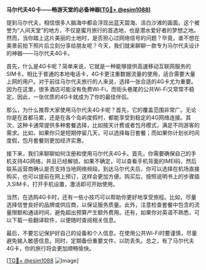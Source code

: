 **马尔代夫4G卡——畅游天堂的必备神器[[TG💪+ @esim1088](https://t.me/s/esim1088)]**

提到马尔代夫，相信很多人脑海中都会浮现出蓝天碧海、洁白沙滩的画面。这个被誉为“人间天堂”的地方，不仅是蜜月旅行的首选地，也是潜水爱好者的梦想之地。然而，当你踏上这片美丽的土地时，是否担心过网络信号的问题？毕竟，谁不想在美景前拍下照片后立刻分享给朋友呢？今天，我们就来聊聊一款专为马尔代夫设计的神器——马尔代夫4G卡。

首先，什么是4G卡呢？简单来说，它就是一种能够提供高速移动互联网服务的SIM卡。相比于普通的本地电话卡，4G卡更注重数据流量的使用，适合需要大量上网的用户。对于前往马尔代夫旅行的人来说，选择一张合适的4G卡尤为重要。因为在这里，很多酒店可能没有免费Wi-Fi，而街头巷尾的公共Wi-Fi又常常不稳定。因此，一张优质的4G卡就成为了你的最佳伴侣。

那么，为什么推荐大家使用马尔代夫4G卡呢？首先，它的覆盖范围非常广。无论你是在首都马累，还是在各个岛屿度假村，都能享受到稳定的4G网络连接。其次，这种卡通常提供多种套餐选择，比如按天计费或者包月模式，满足不同游客的需求。比如，如果你只是短期停留几天，可以选择每日套餐；而如果你计划长时间度假，包月套餐则更加经济实惠。

接下来，我们来聊聊如何注册和使用马尔代夫4G卡。首先，你需要确保自己的手机支持4G网络，并且已经解锁。如果不确定，可以查看手机背面的IMEI码，然后联系运营商确认是否支持当地网络频段。到达马尔代夫后，你可以选择在机场直接购买，也可以提前在网上预订，这样会更加方便。购买后，按照说明书上的步骤插入SIM卡，打开手机设置，激活即可开始使用。

当然，在选购4G卡时，还有一些小技巧可以帮助你更好地享受旅程。比如，尽量选择信誉良好的品牌或供应商，以保证服务质量。此外，注意检查套餐中包含的流量限额和通话时间，避免超出预算产生额外费用。还有，如果你对英语不熟悉，可以下载一些翻译软件，以便随时查阅相关信息。

最后，不要忘记保护好自己的设备和个人信息。在使用公共Wi-Fi时要谨慎，尽量避免输入敏感信息。同时，定期备份重要文件，以防丢失。总之，有了马尔代夫4G卡，你的旅行将会更加顺畅愉快。

[[TG💪+ @esim1088](https://t.me/s/esim1088) ![Image](https://i.postimg.cc/4NQfJmqS/Snipaste-2025-05-13-00-14-12.png)]